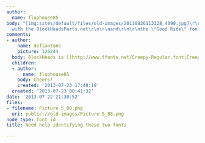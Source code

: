 ```yaml
---
author:
  name: flophouse85
body: "[img:sites/default/files/old-images/20110826113328_4090.jpg]\r\n\r\nneed help
  with the BlockHeadsParts.net\r\n\r\nand\r\n\r\nthe \"Good Ride\" font in the attachment\r\n\r\n\r\n\r\n"
comments:
- author:
    name: defiantone
    picture: 126244
  body: BlockHeads is [[http://www.ffonts.net/Creepy-Regular.font|Creepy]]
  children:
  - author:
      name: flophouse85
    body: Cheers!
    created: '2013-07-23 17:48:19'
  created: '2013-07-23 00:41:32'
date: '2013-07-22 21:30:52'
files:
- filename: Picture 5_88.png
  uri: public://old-images/Picture 5_88.png
node_type: font_id
title: Need help identifying these two fonts

---
```

